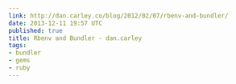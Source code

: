 ```yaml
---
link: http://dan.carley.co/blog/2012/02/07/rbenv-and-bundler/
date: 2013-12-11 19:57 UTC
published: true
title: Rbenv and Bundler - dan.carley
tags:
- bundler
- gems
- ruby
---
```



